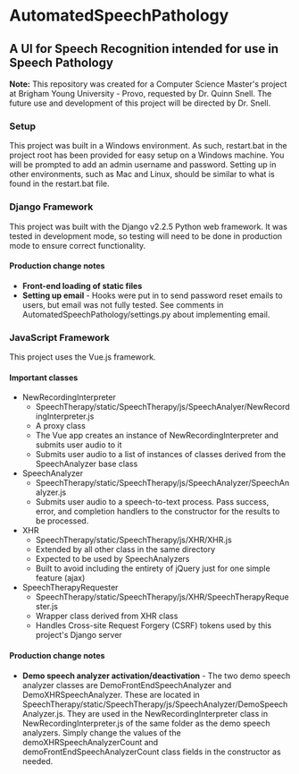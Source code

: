 # AutomatedSpeechPathology

## A UI for Speech Recognition intended for use in Speech Pathology

**Note:** This repository was created for a Computer Science Master's project at Brigham Young University - Provo, requested by Dr. Quinn Snell. The future use and development of this project will be directed by Dr. Snell.

### Setup
This project was built in a Windows environment. As such, restart.bat in the project root has been provided for easy setup on a Windows machine. You will be prompted to add an admin username and password. Setting up in other environments, such as Mac and Linux, should be similar to what is found in the restart.bat file.

### Django Framework
This project was built with the Django v2.2.5 Python web framework. It was tested in development mode, so testing will need to be done in production mode to ensure correct functionality.
#### Production change notes
- **Front-end loading of static files**
- **Setting up email** - Hooks were put in to send password reset emails to users, but email was not fully tested. See comments in AutomatedSpeechPathology/settings.py about implementing email.

### JavaScript Framework
This project uses the Vue.js framework.
#### Important classes
- NewRecordingInterpreter
  - SpeechTherapy/static/SpeechTherapy/js/SpeechAnalyer/NewRecordingInterpreter.js
  - A proxy class
  - The Vue app creates an instance of NewRecordingInterpreter and submits user audio to it
  - Submits user audio to a list of instances of classes derived from the SpeechAnalyzer base class
- SpeechAnalyzer
  - SpeechTherapy/static/SpeechTherapy/js/SpeechAnalyzer/SpeechAnalyzer.js
  - Submits user audio to a speech-to-text process. Pass success, error, and completion handlers to the constructor for the results to be processed.
- XHR
  - SpeechTherapy/static/SpeechTherapy/js/XHR/XHR.js
  - Extended by all other class in the same directory
  - Expected to be used by SpeechAnalyzers
  - Built to avoid including the entirety of jQuery just for one simple feature (ajax)
- SpeechTherapyRequester
  - SpeechTherapy/static/SpeechTherapy/js/XHR/SpeechTherapyRequester.js
  - Wrapper class derived from XHR class
  - Handles Cross-site Request Forgery (CSRF) tokens used by this project's Django server
#### Production change notes
- **Demo speech analyzer activation/deactivation** - The two demo speech analyzer classes are DemoFrontEndSpeechAnalyzer and DemoXHRSpeechAnalyzer. These are located in SpeechTherapy/static/SpeechTherapy/js/SpeechAnalyzer/DemoSpeechAnalyzer.js. They are used in the NewRecordingInterpreter class in NewRecordingInterpreter.js of the same folder as the demo speech analyzers. Simply change the values of the demoXHRSpeechAnalyzerCount and demoFrontEndSpeechAnalyzerCount class fields in the constructor as needed.
